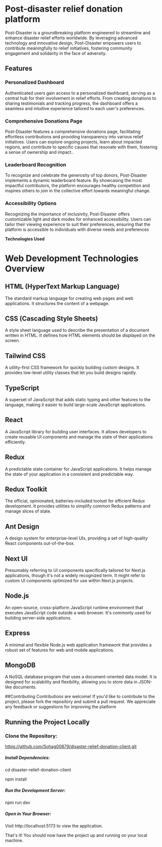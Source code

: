 # <b>Post-disaster relief donation platform</b>

Post-Disaster is a groundbreaking platform engineered to streamline and enhance disaster relief efforts worldwide. By leveraging advanced technology and innovative design, Post-Disaster empowers users to contribute meaningfully to relief initiatives, fostering community engagement and solidarity in the face of adversity.

## Features

### Personalized Dashboard
Authenticated users gain access to a personalized dashboard, serving as a central hub for their involvement in relief efforts. From creating donations to sharing testimonials and tracking progress, the dashboard offers a seamless and intuitive experience tailored to each user's preferences.

### Comprehensive Donations Page
Post-Disaster features a comprehensive donations page, facilitating effortless contributions and providing transparency into various relief initiatives. Users can explore ongoing projects, learn about impacted regions, and contribute to specific causes that resonate with them, fostering a sense of ownership and impact..

### Leaderboard Recognition
 To recognize and celebrate the generosity of top donors, Post-Disaster implements a dynamic leaderboard feature. By showcasing the most impactful contributors, the platform encourages healthy competition and inspires others to join in the collective effort towards meaningful change.

### Accessibility Options
Recognizing the importance of inclusivity, Post-Disaster offers customizable light and dark modes for enhanced accessibility. Users can tailor their viewing experience to suit their preferences, ensuring that the platform is accessible to individuals with diverse needs and preferences

<b>Technologies Used</b>

# Web Development Technologies Overview

## HTML (HyperText Markup Language)

The standard markup language for creating web pages and web applications. It structures the content of a webpage.

## CSS (Cascading Style Sheets)

A style sheet language used to describe the presentation of a document written in HTML. It defines how HTML elements should be displayed on the screen.

## Tailwind CSS

A utility-first CSS framework for quickly building custom designs. It provides low-level utility classes that let you build designs rapidly.

## TypeScript

A superset of JavaScript that adds static typing and other features to the language, making it easier to build large-scale JavaScript applications.

## React

A JavaScript library for building user interfaces. It allows developers to create reusable UI components and manage the state of their applications efficiently.


## Redux

A predictable state container for JavaScript applications. It helps manage the state of your application in a consistent and predictable way.

## Redux Toolkit

The official, opinionated, batteries-included toolset for efficient Redux development. It provides utilities to simplify common Redux patterns and manage slices of state.

## Ant Design

A design system for enterprise-level UIs, providing a set of high-quality React components out-of-the-box.

## Next UI

Presumably referring to UI components specifically tailored for Next.js applications, though it's not a widely recognized term. It might refer to custom UI components optimized for use within Next.js projects.

## Node.js

An open-source, cross-platform JavaScript runtime environment that executes JavaScript code outside a web browser. It's commonly used for building server-side applications.

## Express

A minimal and flexible Node.js web application framework that provides a robust set of features for web and mobile applications.

## MongoDB

A NoSQL database program that uses a document-oriented data model. It is designed for scalability and flexibility, allowing you to store data in JSON-like documents.

##Contributing
Contributions are welcome! If you'd like to contribute to the project, please fork the repository and submit a pull request. We appreciate any feedback or suggestions for improving the platform

## Running the Project Locally

### Clone the Repository:

https://github.com/Sohag00879/disaster-relief-donation-client.git



<h5>Install Dependencies:</h1>

cd disaster-relief-donation-client

npm install

<h5>Run the Development Server:</h5>

npm run dev

<h5>Open in Your Browser:</h5>

Visit http://localhost:5173 to view the application.

That's it! You should now have the project up and running on your local machine.


